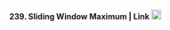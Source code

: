 #### 239. Sliding Window Maximum | Link <a href="https://leetcode.com/problems/sliding-window-maximum/"><img src="https://leetcode.com/_next/static/images/logo-dark-c96c407d175e36c81e236fcfdd682a0b.png" alt="LeetCode Logo" width="18"> </a>

